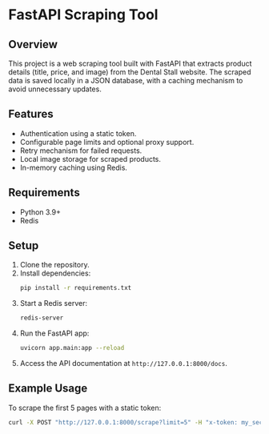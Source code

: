 # FastAPI Scraping Tool

## Overview
This project is a web scraping tool built with FastAPI that extracts product details (title, price, and image) from the Dental Stall website. The scraped data is saved locally in a JSON database, with a caching mechanism to avoid unnecessary updates.

## Features
- Authentication using a static token.
- Configurable page limits and optional proxy support.
- Retry mechanism for failed requests.
- Local image storage for scraped products.
- In-memory caching using Redis.

## Requirements
- Python 3.9+
- Redis

## Setup
1. Clone the repository.
2. Install dependencies:
   ```bash
   pip install -r requirements.txt
   ```
3. Start a Redis server:
   ```bash
   redis-server
   ```
4. Run the FastAPI app:
   ```bash
   uvicorn app.main:app --reload
   ```
5. Access the API documentation at `http://127.0.0.1:8000/docs`.

## Example Usage
To scrape the first 5 pages with a static token:
```bash
curl -X POST "http://127.0.0.1:8000/scrape?limit=5" -H "x-token: my_secure_token"
```

